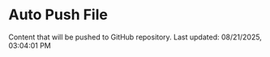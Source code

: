 # Auto Push File

Content that will be pushed to GitHub repository.
Last updated: 08/21/2025, 03:04:01 PM